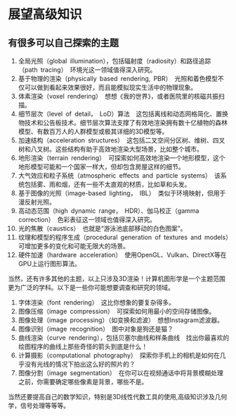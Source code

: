 # 展望高级知识

## 有很多可以自己探索的主题

1. 全局光照（global illumination），包括辐射度（radiosity）和路径追踪（path tracing）　环境光这一领域值得深入研究。
2. 基于物理的渲染（physically based rendering, PBR）　光照和着色模型不仅可以做到看起来效果很好，而且能模拟现实生活中的物理现象。
3. 体素渲染（voxel rendering）　想想《我的世界》，或者医院里的核磁共振扫描。
4. 细节层次（level of detail， LoD）算法　这包括离线和动态网格简化、置换物技术和公告板技术。细节层次算法支撑了有效地渲染拥有数十亿植物的森林模型、有数百万人的人群模型或极其详细的3D模型等。
5. 加速结构（acceleration structures）　这包括二叉空间分区树、维树、四叉树和八叉树。这些结构有助于高效地渲染大型场景，比如整个城市。 
6. 地形渲染（terrain rendering）　可探索如何高效地渲染一个地形模型，这个地形模型可能和一个国家一样大，但却包含房屋这样的细节。
7. 大气效应和粒子系统（atmospheric effects and particle systems）　该系统包括雾、雨和烟，还有一些不太直观的材质，比如草和头发。
8. 基于图像的光照（image-based lighting， IBL）　类似于环境映射，但用于漫反射光照。
9. 高动态范围（high dynamic range， HDR）、伽马校正（gamma correction）　色彩表征这一领域也值得深入研究。
10. 光的焦散（caustics）　也就是“游泳池底部移动的白色图案”。
11. 纹理和模型的程序生成（procedural generation of textures and models）　可增加更多的变化和可能无限大的场景。
12. 硬件加速（hardware acceleration）　使用OpenGL、Vulkan、DirectX等在GPU上运行图形算法。

当然，还有许多其他的主题，以上只涉及3D渲染！计算机图形学是一个主题范围更为广泛的学科。以下是一些你可能想要调查和研究的领域。

1. 字体渲染（font rendering）　这比你想象的要复杂得多。
2. 图像压缩（image compression）　可探索如何用最小的空间存储图像。
3. 图像处理（image processing）（如变换和滤波）　想想Instagram滤波器。
4. 图像识别（image recognition）　图中对象是狗还是猫？
5. 曲线渲染（curve rendering），包括贝塞尔曲线和样条曲线　找出你最喜欢的绘图程序的曲线上那些奇怪的箭头到底是什么！
6. 计算摄影（computational photography）　探索你手机上的相机是如何在几乎没有光线的情况下拍出这么好的照片的？
7. 图像分割（image segmentation）　在你可以在视频通话中将背景模糊处理之前，你需要确定哪些像素是背景，哪些不是。

当然还要提高自己的数学知识，特别是3D线性代数工具的使用,高级知识涉及几何学，信号处理等等等。
